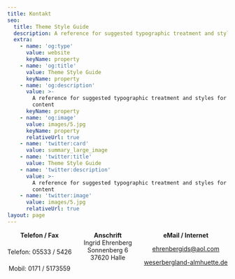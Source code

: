 ```yaml
---
title: Kontakt
seo:
  title: Theme Style Guide
  description: A reference for suggested typographic treatment and styles for your content
  extra:
    - name: 'og:type'
      value: website
      keyName: property
    - name: 'og:title'
      value: Theme Style Guide
      keyName: property
    - name: 'og:description'
      value: >-
        A reference for suggested typographic treatment and styles for your
        content
      keyName: property
    - name: 'og:image'
      value: images/5.jpg
      keyName: property
      relativeUrl: true
    - name: 'twitter:card'
      value: summary_large_image
    - name: 'twitter:title'
      value: Theme Style Guide
    - name: 'twitter:description'
      value: >-
        A reference for suggested typographic treatment and styles for your
        content
    - name: 'twitter:image'
      value: images/5.jpg
      relativeUrl: true
layout: page
---
```

<div style="display: flex; justify-content: space-between; text-align: center;">
    <div style="display: flex; flex-direction: column;
    justify-content: space-between;">
        <strong><div>Telefon / Fax</div></strong>
        <div>Telefon: 05533 / 5426</div>
        <div>Mobil: 0171 / 5173559</div>
    </div>
    <div>
        <strong><div>Anschrift</div></strong>
        <div>Ingrid Ehrenberg</div>
        <div>Sonnenberg 6</div>
        <div>37620 Halle</div>
    </div>
    <div>
        <strong><div>eMail / Internet</div></strong>
        <p><a href="mailto:ehrenbergids@aol.com">ehrenbergids@aol.com</a></p>
        <p><a href="http://www.weserbergland-almhuette.de">weserbergland-almhuette.de</a></p>
    </div>
</div>